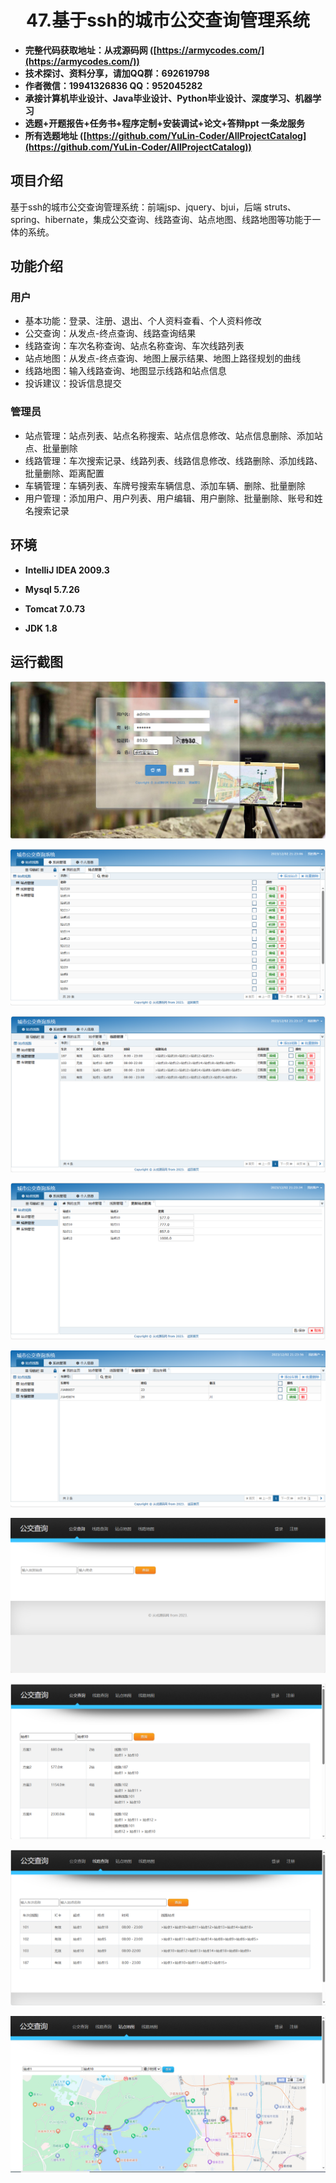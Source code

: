 <p><h1 align="center">47.基于ssh的城市公交查询管理系统</h1></p>

- <b>完整代码获取地址：从戎源码网 ([https://armycodes.com/](https://armycodes.com/))</b>
- <b>技术探讨、资料分享，请加QQ群：692619798</b> 
- <b>作者微信：19941326836  QQ：952045282</b> 
- <b>承接计算机毕业设计、Java毕业设计、Python毕业设计、深度学习、机器学习</b>
- <b>选题+开题报告+任务书+程序定制+安装调试+论文+答辩ppt 一条龙服务</b>
- <b>所有选题地址 ([https://github.com/YuLin-Coder/AllProjectCatalog](https://github.com/YuLin-Coder/AllProjectCatalog)) </b>

## 项目介绍
基于ssh的城市公交查询管理系统：前端jsp、jquery、bjui，后端 struts、spring、hibernate，集成公交查询、线路查询、站点地图、线路地图等功能于一体的系统。

## 功能介绍

### 用户

- 基本功能：登录、注册、退出、个人资料查看、个人资料修改
- 公交查询：从发点-终点查询、线路查询结果
- 线路查询：车次名称查询、站点名称查询、车次线路列表
- 站点地图：从发点-终点查询、地图上展示结果、地图上路径规划的曲线
- 线路地图：输入线路查询、地图显示线路和站点信息
- 投诉建议：投诉信息提交

### 管理员

- 站点管理：站点列表、站点名称搜索、站点信息修改、站点信息删除、添加站点、批量删除
- 线路管理：车次搜索记录、线路列表、线路信息修改、线路删除、添加线路、批量删除、距离配置
- 车辆管理：车辆列表、车牌号搜索车辆信息、添加车辆、删除、批量删除
- 用户管理：添加用户、用户列表、用户编辑、用户删除、批量删除、账号和姓名搜索记录

## 环境

- <b>IntelliJ IDEA 2009.3</b>

- <b>Mysql 5.7.26</b>

- <b>Tomcat 7.0.73</b>

- <b>JDK 1.8</b>

## 运行截图
![](screenshot/1.png)

![](screenshot/2.png)

![](screenshot/3.png)

![](screenshot/4.png)

![](screenshot/5.png)

![](screenshot/6.png)

![](screenshot/7.png)

![](screenshot/8.png)

![](screenshot/9.png)
